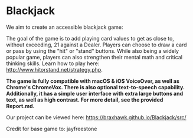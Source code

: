 # Blackjack

We aim to create an accessible blackjack game:

The goal of the game is to add playing card values to get as close to, without exceeding, 21 against a Dealer. Players can choose to draw a card or pass by using the "hit" or "stand" buttons. While also being a widely popular game, players can also strengthen their mental math and critical thinking skills. Learn how to play here: http://www.hitorstand.net/strategy.php.

**The game is fully compatible with macOS & iOS VoiceOver, as well as Chrome's ChromeVox. There is also optional text-to-speech capability. Additionally, it has a simple user interface with extra large buttons and text, as well as high contrast. For more detail, see the provided Report.md.**

Our project can be viewed here:
https://braxhawk.github.io/Blackjack/src/

Credit for base game to: jayfreestone
